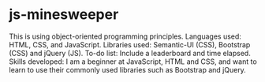 # js-minesweeper
This is using object-oriented programming principles.
Languages used: HTML, CSS, and JavaScript.
Libraries used: Semantic-UI (CSS), Bootstrap (CSS) and jQuery (JS).
To-do list: Include a leaderboard and time elapsed.
Skills developed: I am a beginner at JavaScript, HTML and CSS, and want to learn to use their commonly used libraries such as Bootstrap and jQuery. 
